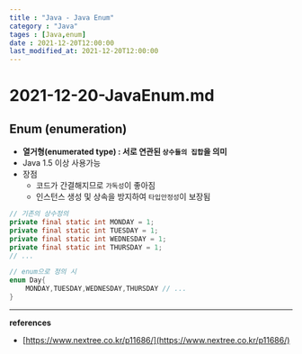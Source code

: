 ```yaml
---
title : "Java - Java Enum"
category : "Java"
tages : [Java,enum]
date : 2021-12-20T12:00:00
last_modified_at: 2021-12-20T12:00:00
---
```


# 2021-12-20-JavaEnum.md

## Enum (enumeration)

- **열거형(enumerated type) : 서로 연관된 `상수들의 집합`을 의미**
- Java 1.5 이상 사용가능
- 장점
    - 코드가 간결해지므로 `가독성`이 좋아짐
    - 인스턴스 생성 및 상속을 방지하여 `타입안정성`이 보장됨

```java
// 기존의 상수정의
private final static int MONDAY = 1;
private final static int TUESDAY = 1;
private final static int WEDNESDAY = 1;
private final static int THURSDAY = 1;
// ...

// enum으로 정의 시
enum Day{
	MONDAY,TUESDAY,WEDNESDAY,THURSDAY // ...
}
```

---

**references**

 - [https://www.nextree.co.kr/p11686/](https://www.nextree.co.kr/p11686/)